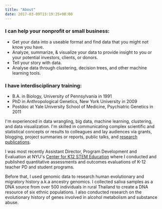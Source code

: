 ```yaml
---
title: "About"
date: 2017-03-09T13:19:25+08:00
---
```

### I can help your nonprofit or small business:

* Get your data into a useable format and find data that you might not know you have.
* Analyze, summarize, & visualize your data to provide insight to you or your potential investors, clients, or donors.
* Tell your story with data.
* Analyse data through clustering, decision trees, and other machine learning tools.

### I have interdisciplinary training:

* B.A. in Biology, University of Pennsylvania in 1991
* PhD in Anthropological Genetics, New York University in 2009
* Postdoc at Yale University School of Medicine, Psychiatric Genetics in 2011 

I'm experienced in data wrangling, big data, machine learning, clustering, and data visualization. I'm skilled in communicating complex scientific and statistical concepts or results to colleagues and lay audiences via grants, blogging, project summaries or reports, public talks, and [research publications](https://scholar.google.com/citations?user=LEbo8lAAAAAJ&hl=en&oi=ao).

I was most recently Assistant Director, Program Development and Evaluation at NYU's [Center for K12 STEM Education](http://engineering.nyu.edu/k12stem) where I conducted and published quantitative assessments and outcomes evaluations of K-12 teacher PD and student programs.

Before that, I used genomic data to research human evolutionary and migratory history a.k.a ancestry genomics. I collected saliva samples as a DNA source from over 500 individuals in rural Thailand to create a DNA resource of six ethnic populations. I also conducted research on the evolutionary history of genes involved in alcohol metabolism and substance abuse.



